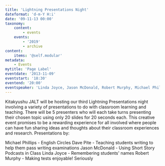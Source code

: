 ```yaml
---
title: 'Lightning Presentations Night'
dateformat: 'd-m-Y H:i'
date: '09-11-13 00:00'
taxonomy:
    content:
        - events
    events:
        - '2019'
        - archive
content:
    items: '@self.modular'
metadata:
    - Events
mytitle: 'Page Label'
eventdate: '2013-11-09'
eventstart: '18:30'
eventend: '20:00'
eventspeaker: 'Linda Joyce, Jason McDonald, Robert Murphy, Michael Phillips, Dave Pite '
---
```


Kitakyushu JALT will be hosting our third Lightning Presentations night involving a variety of presentations to do with classroom learning and teaching. There will be 5 presenters who will each take turns presenting their chosen topic using only 20 slides for 20 seconds each. This creative event promises to be a rewarding experience for all involved where people can have fun sharing ideas and thoughts about their classroom experiences and research.
Presentations by:

Michael Phillips - English Circles
Dave Pite - Teaching students writing to help them pass writing examinations
Jason McDonald - Using Short Story Podcasts in Class
Linda Joyce - Remembering students' names
Robert Murphy - Making tests enjoyable! Seriously


